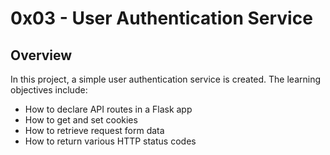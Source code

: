 # 0x03 - User Authentication Service

## Overview
In this project, a simple user authentication service is created. The learning objectives include:
 - How to declare API routes in a Flask app
 - How to get and set cookies
 - How to retrieve request form data
 - How to return various HTTP status codes